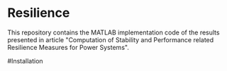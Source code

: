 # Resilience
This repository contains the MATLAB implementation code of the results presented in article "Computation of Stability and Performance related Resilience Measures for Power Systems".

#Installation 
